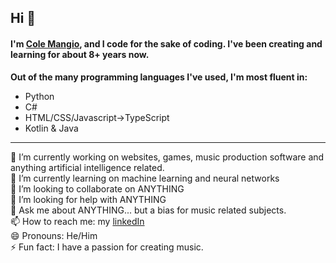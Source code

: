 ## Hi 👋

#### I'm <a href="https://www.linkedin.com/in/cole-mangio-67816b1b0/">Cole Mangio</a>, and I code for the sake of coding. I've been creating and learning for about 8+ years now.
<b>Out of the many programming languages I've used, I'm most fluent in:</b>
<ul>
  <li> Python </li>
  <li> C# </li>
  <li> HTML/CSS/Javascript->TypeScript </li>
  <li> Kotlin & Java </li>
</ul>
<hr>
🔭 I’m currently working on websites, games, music production software and anything artificial intelligence related. <br>
🌱 I’m currently learning on machine learning and neural networks<br>
👯 I’m looking to collaborate on ANYTHING<br>
🤔 I’m looking for help with ANYTHING<br>
💬 Ask me about ANYTHING... but a bias for music related subjects.<br>
📫 How to reach me: my <a href="https://www.linkedin.com/in/cole-mangio-67816b1b0">linkedIn</a><br>
😄 Pronouns: He/Him<br>
⚡ Fun fact: I have a passion for creating music.

<!--
**Mangio621/Mangio621** is a ✨ _special_ ✨ repository because its `README.md` (this file) appears on your GitHub profile.

Here are some ideas to get you started:

- 🔭 I’m currently working on ...
- 🌱 I’m currently learning ...
- 👯 I’m looking to collaborate on ...
- 🤔 I’m looking for help with ...
- 💬 Ask me about ...
- 📫 How to reach me: ...
- 😄 Pronouns: ...
- ⚡ Fun fact: ...
-->

